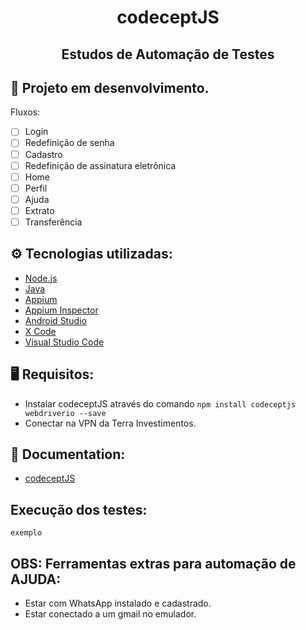 <h1 align="center">codeceptJS</h1>
<h2 align="center">Estudos de Automação de Testes</h2>

## 🔨 Projeto em desenvolvimento.
Fluxos:
- [ ] Login
- [ ] Redefinição de senha
- [ ] Cadastro
- [ ] Redefinição de assinatura eletrônica
- [ ] Home
- [ ] Perfil
- [ ] Ajuda
- [ ] Extrato
- [ ] Transferência

## ⚙️ Tecnologias utilizadas:
- [Node.js](https://nodejs.org/en/)
- [Java](https://www.oracle.com/br/java/technologies/downloads/)
- [Appium](http://appium.io/downloads.html)
- [Appium Inspector](https://github.com/appium/appium-inspector/releases)
- [Android Studio](https://developer.android.com/studio/index.html?hl=pt-br)
- [X Code](https://apps.apple.com/br/app/xcode/id497799835?mt=12)
- [Visual Studio Code](https://code.visualstudio.com/download)

## 🖥️ Requisitos:
* Instalar codeceptJS através do comando `npm install codeceptjs webdriverio --save`
* Conectar na VPN da Terra Investimentos.

## 📖 Documentation:
- [codeceptJS](https://codecept.io/mobile/#setting-up)
## Execução dos testes:
`exemplo`

## OBS: Ferramentas extras para automação de AJUDA:
* Estar com WhatsApp instalado e cadastrado.
* Estar conectado a um gmail no emulador.



